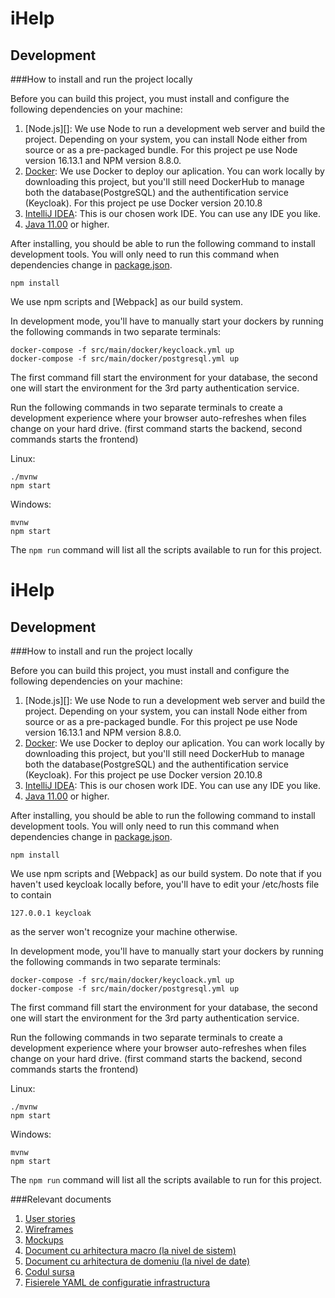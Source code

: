 # iHelp

## Development
###How to install and run the project locally

Before you can build this project, you must install and configure the following dependencies on your machine:

1. [Node.js][]: We use Node to run a development web server and build the project.
   Depending on your system, you can install Node either from source or as a pre-packaged bundle. For this project pe use Node version 16.13.1 and NPM version 8.8.0.
2. [Docker](https://hub.docker.com/): We use Docker to deploy our aplication. You can work locally by downloading this project,
   but you'll still need DockerHub to manage both the database(PostgreSQL) and the authentification service (Keycloak).  For this project pe use Docker version 20.10.8
3. [IntelliJ IDEA](https://www.jetbrains.com/idea/): This is our chosen work IDE. You can use any IDE you like.
4. [Java 11.00](https://www.java.com) or higher.

After installing, you should be able to run the following command to install development tools.
You will only need to run this command when dependencies change in [package.json](package.json).

```
npm install
```

We use npm scripts and [Webpack] as our build system.

In development mode, you'll have to manually start your dockers by running the following commands in two separate terminals:
```
docker-compose -f src/main/docker/keycloack.yml up
docker-compose -f src/main/docker/postgresql.yml up
```
The first command fill start the environment for your database, the second one will start the environment for the 3rd party authentication service.

Run the following commands in two separate terminals to create a development experience where your browser
auto-refreshes when files change on your hard drive. (first command starts the backend, second commands starts the frontend)

Linux:

```
./mvnw
npm start
```

Windows:

```
mvnw
npm start
```

The `npm run` command will list all the scripts available to run for this project.

# iHelp

## Development
###How to install and run the project locally

Before you can build this project, you must install and configure the following dependencies on your machine:

1. [Node.js][]: We use Node to run a development web server and build the project.
   Depending on your system, you can install Node either from source or as a pre-packaged bundle. For this project pe use Node version 16.13.1 and NPM version 8.8.0.
2. [Docker](https://hub.docker.com/): We use Docker to deploy our aplication. You can work locally by downloading this project,
   but you'll still need DockerHub to manage both the database(PostgreSQL) and the authentification service (Keycloak).  For this project pe use Docker version 20.10.8
3. [IntelliJ IDEA](https://www.jetbrains.com/idea/): This is our chosen work IDE. You can use any IDE you like.
4. [Java 11.00](https://www.java.com) or higher.

After installing, you should be able to run the following command to install development tools.
You will only need to run this command when dependencies change in [package.json](package.json).

```
npm install
```

We use npm scripts and [Webpack] as our build system.
Do note that if you haven't used keycloak locally before, you'll have to edit
your /etc/hosts file to contain
```
127.0.0.1 keycloak
 ```
as the server won't recognize your machine otherwise.

In development mode, you'll have to manually start your dockers by running the following commands in two separate terminals:
```
docker-compose -f src/main/docker/keycloack.yml up
docker-compose -f src/main/docker/postgresql.yml up
```
The first command fill start the environment for your database, the second one will start the environment for the 3rd party authentication service.

Run the following commands in two separate terminals to create a development experience where your browser
auto-refreshes when files change on your hard drive. (first command starts the backend, second commands starts the frontend)

Linux:

```
./mvnw
npm start
```

Windows:

```
mvnw
npm start
```

The `npm run` command will list all the scripts available to run for this project.

###Relevant documents
1. [User stories](documentation/User%20stories.md)
2. [Wireframes](wireframes/ihelp.fig)
3. [Mockups](wireframes/mockup.pdf)
4. [Document cu arhitectura macro (la nivel de sistem)](documentation/Document%20cu%20arhitectura%20macro.png)
5. [Document cu arhitectura de domeniu (la nivel de date)](documentation/Document%20cu%20arhitectura%20macro.png)
6. [Codul sursa](src)
7. [Fisierele YAML de configuratie infrastructura](src/main/resources/config/application-dev.yml)
